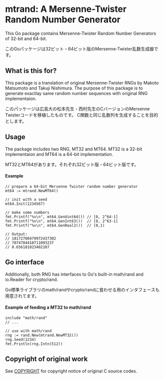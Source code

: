 
# mtrand: A Mersenne-Twister Random Number Generator

This Go package contains Mersenne-Twister Random Number Generators of 32-bit and 64-bit.

このGoパッケージは32ビット・64ビット版のMersenne-Twister乱数生成器です。

## What is this for?

This package is a translation of original Mersenne-Twister RNGs by Makoto Matsumoto and Takuji Nishimura.
The purpose of this package is to generate exactlay same random number sequences with original RNG implementaion.

このパッケージは広島大の松本先生・西村先生のCバージョンのMersenne Twisterコードを移植したものです。
C関数と同じ乱数列を生成することを目的とします。

## Usage
The package includes two RNG, MT32 and MT64. MT32 is a 32-bit implementaion and MT64 is a 64-bit implementation.

MT32とMT64があります。それぞれ32ビット版・64ビット版です。

#### Example
```
// prepare a 64-bit Mersenne Twister random number generator
mt64 := mtrand.NewMT64()

// init with a seed
mt64.Init(1234567)

// make some numbers
fmt.Printf("%v\n", mt64.GenUint64()) // [0, 2^64-1]
fmt.Printf("%v\n", mt64.GenInt63())  // [0, 2^63-1]
fmt.Printf("%v\n", mt64.GenReal2())  // [0,1)

// Output:
// 18172760479972437302
// 7074784410711093237
// 0.656181023402107
```

## Go interface

Additionally, both RNG has interfaces to Go's built-in math/rand and io.Reader for crypto/rand.

Go標準ライブラリのmath/randやcrypto/randに食わせる用のインタフェースも用意されてます。


#### Example of feeding a MT32 to math/rand
```
include "math/rand"
// ...

// use with math/rand
rng := rand.New(mtrand.NewMT32())
rng.Seed(1234)
fmt.Println(rng.Intn(512))
```


## Copyright of original work

See [COPYRIGHT](./COPYRIGHT.md) for copyright notice of original C source codes.

